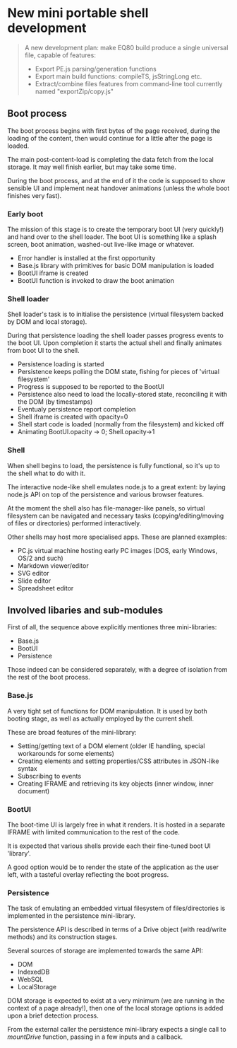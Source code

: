 New mini portable shell development
=========================


<blockquote>

A new development plan: make EQ80 build produce a single universal file, capable of features:
* Export PE.js parsing/generation functions
* Export main build functions: compileTS, jsStringLong etc.
* Extract/combine files features from command-line tool currently named "exportZip/copy.js"

</blockquote>



## Boot process

The boot process begins with first bytes of the page received, during the loading of the content,
then would continue for a little after the page is loaded.

The main post-content-load is completing the data fetch from the local storage. It may well finish earlier,
but may take some time.

During the boot process, and at the end of it the code is supposed to show sensible UI
and implement neat handover animations (unless the whole boot finishes very fast).

### Early boot

The mission of this stage is to create the temporary boot UI (very quickly!) and hand over to the shell loader.
The boot UI is something like a splash screen, boot animation, washed-out live-like image or whatever.

 * Error handler is installed at the first opportunity
 * Base.js library with primitives for basic DOM manipulation is loaded
 * BootUI iframe is created
 * BootUI function is invoked to draw the boot animation

### Shell loader

Shell loader's task is to initialise the persistence (virtual filesystem backed by DOM and local storage).

During that persistence loading the shell loader passes progress events to the boot UI. Upon completion
it starts the actual shell and finally animates from boot UI to the shell.

 * Persistence loading is started
 * Persistence keeps polling the DOM state, fishing for pieces of 'virtual filesystem'
 * Progress is supposed to be reported to the BootUI
 * Persistence also need to load the locally-stored state, reconciling it with the DOM (by timestamps)
 * Eventualy persistence report completion
 * Shell iframe is created with opacity=0
 * Shell start code is loaded (normally from the filesystem) and kicked off
 * Animating BootUI.opacity -> 0; Shell.opacity->1

 ### Shell

When shell begins to load, the persistence is fully functional, so it's up to the shell what to do with it.

The interactive node-like shell emulates node.js to a great extent: by laying node.js API on top of the persistence and various browser features.

At the moment the shell also has file-manager-like panels, so virtual filesystem can be navigated
and necessary tasks (copying/editing/moving of files or directories) performed interactively.

Other shells may host more specialised apps. These are planned examples:

 * PC.js virtual machine hosting early PC images (DOS, early Windows, OS/2 and such)
 * Markdown viewer/editor
 * SVG editor
 * Slide editor
 * Spreadsheet editor

## Involved libaries and sub-modules

First of all, the sequence above explicitly mentiones three mini-libraries:

 * Base.js
 * BootUI
 * Persistence

Those indeed can be considered separately, with a degree of isolation from the rest of the boot process.

### Base.js

A very tight set of functions for DOM manipulation. It is used by both booting stage, as well as actually employed by the current shell.

These are broad features of the mini-library:

 * Setting/getting text of a DOM element (older IE handling, special workarounds for some elements)
 * Creating elements and setting properties/CSS attributes in JSON-like syntax
 * Subscribing to events
 * Creating IFRAME and retrieving its key objects (inner window, inner document)

### BootUI

The boot-time UI is largely free in what it renders. It is hosted in a separate IFRAME
with limited communication to the rest of the code.

It is expected that various shells provide each their fine-tuned boot UI 'library'.

A good option would be to render the state of the application as the user left,
with a tasteful overlay reflecting the boot progress.

### Persistence

The task of emulating an embedded virtual filesystem of files/directories is implemented in the persistence mini-library.

The persistence API is described in terms of a Drive object (with read/write methods) and its construction stages.

Several sources of storage are implemented towards the same API:

 * DOM
 * IndexedDB
 * WebSQL
 * LocalStorage

DOM storage is expected to exist at a very minimum (we are running in the context of a page already!),
then one of the local storage options is added upon a brief detection process.

From the external caller the persistence mini-library expects a single call to *mountDrive* function,
passing in a few inputs and a callback.